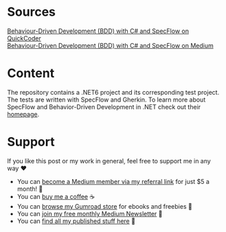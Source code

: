 # Sources

[Behaviour-Driven Development (BDD) with C# and SpecFlow on QuickCoder](https://quickcoder.org/net-bdd/)<br/>
[Behaviour-Driven Development (BDD) with C# and SpecFlow on Medium](https://xeladu.medium.com/behaviour-driven-development-bdd-with-c-and-specflow-1bb2deb13024)

# Content

The repository contains a .NET6 project and its corresponding test project. The tests are written with SpecFlow and Gherkin. To learn more about SpecFlow and Behavior-Driven Development in .NET check out their [homepage](https://specflow.org/).

# Support

If you like this post or my work in general, feel free to support me in any way ❤

- You can [become a Medium member via my referral link](https://xeladu.medium.com/membership) for just $5 a month! 💖
- You can [buy me a coffee](https://www.buymeacoffee.com/xeladu) ☕
- You can [browse my Gumroad store](https://xeladu.gumroad.com) for ebooks and freebies 📙
- You can [join my free monthly Medium Newsletter](https://bit.ly/xeladu-medium) 💌
- You can [find all my published stuff here](https://xeladu.medium.com/%E2%84%B9-xeladus-info-point-find-quickly-what-you-need-bbe620e97d8c) 📑
